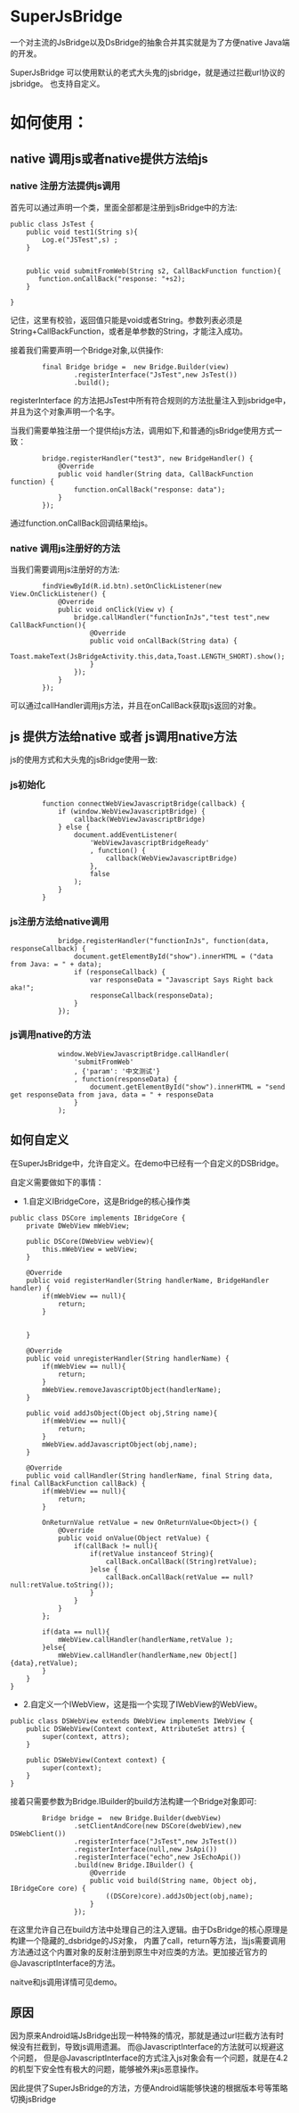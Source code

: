 # SuperJsBridge
一个对主流的JsBridge以及DsBridge的抽象合并其实就是为了方便native Java端的开发。

SuperJsBridge 可以使用默认的老式大头鬼的jsbridge，就是通过拦截url协议的jsbridge。
也支持自定义。

# 如何使用：

## native 调用js或者native提供方法给js

### native 注册方法提供js调用
首先可以通过声明一个类，里面全部都是注册到jsBridge中的方法:
```
public class JsTest {
    public void test1(String s){
        Log.e("JSTest",s) ;
    }


    public void submitFromWeb(String s2, CallBackFunction function){
       function.onCallBack("response: "+s2);
    }

}

```

记住，这里有校验，返回值只能是void或者String。参数列表必须是String+CallBackFunction，或者是单参数的String，才能注入成功。

接着我们需要声明一个Bridge对象,以供操作:
```
        final Bridge bridge =  new Bridge.Builder(view)
                .registerInterface("JsTest",new JsTest())
                .build();
```

registerInterface 的方法把JsTest中所有符合规则的方法批量注入到jsbridge中，并且为这个对象声明一个名字。

当我们需要单独注册一个提供给js方法，调用如下,和普通的jsBridge使用方式一致：
```
        bridge.registerHandler("test3", new BridgeHandler() {
            @Override
            public void handler(String data, CallBackFunction function) {
                function.onCallBack("response: data");
            }
        });

```
通过function.onCallBack回调结果给js。

### native 调用js注册好的方法
当我们需要调用js注册好的方法:
```
        findViewById(R.id.btn).setOnClickListener(new View.OnClickListener() {
            @Override
            public void onClick(View v) {
                bridge.callHandler("functionInJs","test test",new CallBackFunction(){
                    @Override
                    public void onCallBack(String data) {
                        Toast.makeText(JsBridgeActivity.this,data,Toast.LENGTH_SHORT).show();
                    }
                });
            }
        });
```

可以通过callHandler调用js方法，并且在onCallBack获取js返回的对象。

## js 提供方法给native 或者 js调用native方法
js的使用方式和大头鬼的jsBridge使用一致:

### js初始化
```
        function connectWebViewJavascriptBridge(callback) {
            if (window.WebViewJavascriptBridge) {
                callback(WebViewJavascriptBridge)
            } else {
                document.addEventListener(
                    'WebViewJavascriptBridgeReady'
                    , function() {
                        callback(WebViewJavascriptBridge)
                    },
                    false
                );
            }
        }
```

### js注册方法给native调用
```
            bridge.registerHandler("functionInJs", function(data, responseCallback) {
                document.getElementById("show").innerHTML = ("data from Java: = " + data);
                if (responseCallback) {
                    var responseData = "Javascript Says Right back aka!";
                    responseCallback(responseData);
                }
            });

```

### js调用native的方法
```
            window.WebViewJavascriptBridge.callHandler(
                'submitFromWeb'
                , {'param': '中文测试'}
                , function(responseData) {
                    document.getElementById("show").innerHTML = "send get responseData from java, data = " + responseData
                }
            );
```

## 如何自定义
在SuperJsBridge中，允许自定义。在demo中已经有一个自定义的DSBridge。

自定义需要做如下的事情：
- 1.自定义IBridgeCore，这是Bridge的核心操作类
```
public class DSCore implements IBridgeCore {
    private DWebView mWebView;

    public DSCore(DWebView webView){
        this.mWebView = webView;
    }

    @Override
    public void registerHandler(String handlerName, BridgeHandler handler) {
        if(mWebView == null){
            return;
        }


    }

    @Override
    public void unregisterHandler(String handlerName) {
        if(mWebView == null){
            return;
        }
        mWebView.removeJavascriptObject(handlerName);
    }

    public void addJsObject(Object obj,String name){
        if(mWebView == null){
            return;
        }
        mWebView.addJavascriptObject(obj,name);
    }

    @Override
    public void callHandler(String handlerName, final String data, final CallBackFunction callBack) {
        if(mWebView == null){
            return;
        }

        OnReturnValue retValue = new OnReturnValue<Object>() {
            @Override
            public void onValue(Object retValue) {
                if(callBack != null){
                    if(retValue instanceof String){
                        callBack.onCallBack((String)retValue);
                    }else {
                        callBack.onCallBack(retValue == null?null:retValue.toString());
                    }
                }
            }
        };

        if(data == null){
            mWebView.callHandler(handlerName,retValue );
        }else{
            mWebView.callHandler(handlerName,new Object[]{data},retValue);
        }
    }
}
```
- 2.自定义一个IWebView，这是指一个实现了IWebView的WebView。
```
public class DSWebView extends DWebView implements IWebView {
    public DSWebView(Context context, AttributeSet attrs) {
        super(context, attrs);
    }

    public DSWebView(Context context) {
        super(context);
    }
}

```

接着只需要参数为Bridge.IBuilder的build方法构建一个Bridge对象即可:
```
        Bridge bridge =  new Bridge.Builder(dwebView)
                .setClientAndCore(new DSCore(dwebView),new DSWebClient())
                .registerInterface("JsTest",new JsTest())
                .registerInterface(null,new JsApi())
                .registerInterface("echo",new JsEchoApi())
                .build(new Bridge.IBuilder() {
                    @Override
                    public void build(String name, Object obj, IBridgeCore core) {
                        ((DSCore)core).addJsObject(obj,name);
                    }
                });

```
在这里允许自己在build方法中处理自己的注入逻辑。由于DsBridge的核心原理是构建一个隐藏的_dsbridge的JS对象，
内置了call，return等方法，当js需要调用方法通过这个内置对象的反射注册到原生中对应类的方法。更加接近官方的@JavascriptInterface的方法。

naitve和js调用详情可见demo。

## 原因
因为原来Android端JsBridge出现一种特殊的情况，那就是通过url拦截方法有时候没有拦截到，导致js调用遗漏。
而@JavascriptInterface的方法就可以规避这个问题，
但是@JavascriptInterface的方式注入js对象会有一个问题，就是在4.2的机型下安全性有极大的问题，能够被外来js恶意操作。

因此提供了SuperJsBridge的方法，方便Android端能够快速的根据版本号等策略切换jsBridge


